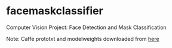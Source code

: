 # facemaskclassifier
Computer Vision Project: Face Detection and Mask Classification

Note: Caffe prototxt and modelweights downloaded from [here](https://github.com/LZQthePlane/Face-detection-base-on-ResnetSSD)